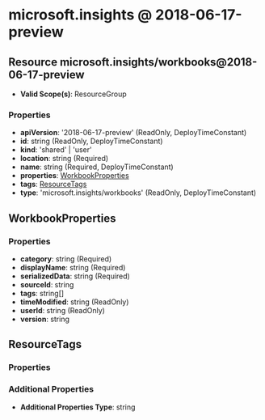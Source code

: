 # microsoft.insights @ 2018-06-17-preview

## Resource microsoft.insights/workbooks@2018-06-17-preview
* **Valid Scope(s)**: ResourceGroup
### Properties
* **apiVersion**: '2018-06-17-preview' (ReadOnly, DeployTimeConstant)
* **id**: string (ReadOnly, DeployTimeConstant)
* **kind**: 'shared' | 'user'
* **location**: string (Required)
* **name**: string (Required, DeployTimeConstant)
* **properties**: [WorkbookProperties](#workbookproperties)
* **tags**: [ResourceTags](#resourcetags)
* **type**: 'microsoft.insights/workbooks' (ReadOnly, DeployTimeConstant)

## WorkbookProperties
### Properties
* **category**: string (Required)
* **displayName**: string (Required)
* **serializedData**: string (Required)
* **sourceId**: string
* **tags**: string[]
* **timeModified**: string (ReadOnly)
* **userId**: string (ReadOnly)
* **version**: string

## ResourceTags
### Properties
### Additional Properties
* **Additional Properties Type**: string

